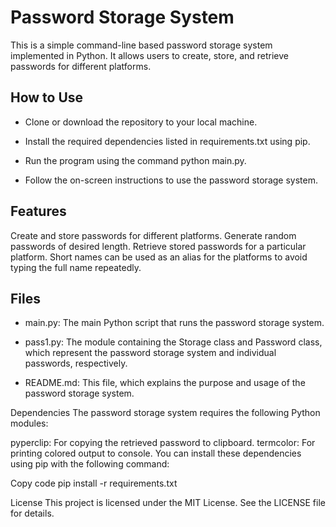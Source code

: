 # Password Storage System

This is a simple command-line based password storage system implemented in Python. It allows users to create, store, and retrieve passwords for different platforms.

## How to Use

- Clone or download the repository to your local machine.

- Install the required dependencies listed in requirements.txt using pip.

- Run the program using the command python main.py.

- Follow the on-screen instructions to use the password storage system.

## Features
Create and store passwords for different platforms.
Generate random passwords of desired length.
Retrieve stored passwords for a particular platform.
Short names can be used as an alias for the platforms to avoid typing the full name repeatedly.
## Files

- main.py: The main Python script that runs the password storage system.

- pass1.py: The module containing the Storage class and Password class, which represent the password storage system and individual passwords, respectively.
- README.md: This file, which explains the purpose and usage of the password storage system.

Dependencies
The password storage system requires the following Python modules:

pyperclip: For copying the retrieved password to clipboard.
termcolor: For printing colored output to console.
You can install these dependencies using pip with the following command:

Copy code
pip install -r requirements.txt

License
This project is licensed under the MIT License. See the LICENSE file for details.
